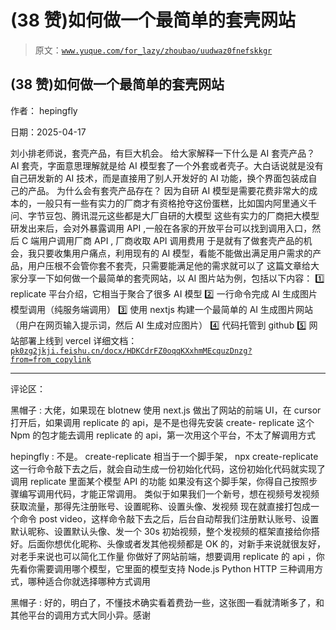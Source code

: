 # (38 赞)如何做一个最简单的套壳网站

> 原文：[`www.yuque.com/for_lazy/zhoubao/uudwaz0fnefskkgr`](https://www.yuque.com/for_lazy/zhoubao/uudwaz0fnefskkgr)

## (38 赞)如何做一个最简单的套壳网站

作者： hepingfly

日期：2025-04-17

刘小排老师说，套壳产品，有巨大机会。 给大家解释一下什么是 AI 套壳产品？ AI 套壳，字面意思理解就是给 AI
模型套了一个外套或者壳子。大白话说就是没有自己研发新的 AI 技术，而是直接用了别人开发好的 AI 功能，换个界面包装成自己的产品。 为什么会有套壳产品存在？
因为自研 AI 模型是需要花费非常大的成本的，一般只有一些有实力的厂商才有资格抢夺这份蛋糕，比如国内阿里通义千问、字节豆包、腾讯混元这些都是大厂自研的大模型
这些有实力的厂商把大模型研发出来后，会对外暴露调用 API ,一般在各家的开放平台可以找到调用入口，然后 C 端用户调用厂商 API , 厂商收取 API
调用费用 于是就有了做套壳产品的机会，我只要收集用户痛点，利用现有的 AI
模型，看能不能做出满足用户需求的产品，用户压根不会管你套不套壳，只需要能满足他的需求就可以了 这篇文章给大家分享一下如何做一个最简单的套壳网站，以 AI
图片站为例，包括以下内容： 1️⃣ replicate 平台介绍，它相当于聚合了很多 AI 模型 2️⃣ 一行命令完成 AI
生成图片模型调用（纯服务端调用） 3️⃣ 使用 nextjs 构建一个最简单的 AI 生成图片网站（用户在网页输入提示词，然后 AI 生成对应图片） 4️⃣ 代码托管到 github 5️⃣ 网站部署上线到 vercel 详细文档： [`pk0zg2jkji.feishu.cn/docx/HDKCdrFZ0oqqKXxhmMEcquzDnzg?from=from_copylink`](https://pk0zg2jkji.feishu.cn/docx/HDKCdrFZ0oqqKXxhmMEcquzDnzg?from=from_copylink)

* * *

评论区：

黑帽子 : 大佬，如果现在 blotnew 使用 next.js 做出了网站的前端 UI，在 cursor 打开后，如果调用 replicate 的 api，是不是也得先安装 create-
replicate 这个 Npm 的包才能去调用 replicate 的 api，第一次用这个平台，不太了解调用方式

hepingfly : 不是。 create-replicate 相当于一个脚手架， npx create-replicate
这一行命令敲下去之后，就会自动生成一份初始化代码，这份初始化代码就实现了调用 replicate 里面某个模型 API 的功能
如果没有这个脚手架，你得自己按照步骤编写调用代码，才能正常调用。
类似于如果我们一个新号，想在视频号发视频获取流量，那得先注册账号、设置昵称、设置头像、发视频 现在就直接打包成一个命令 post
video，这样命令敲下去之后，后台自动帮我们注册默认账号、设置默认昵称、设置默认头像、发一个 30s 初始视频，整个发视频的框架直接给你搭好。后面你想优化昵称、头像或者发其他视频都是
OK 的，对新手来说就很友好，对老手来说也可以简化工作量 你做好了网站前端，想要调用 replicate 的 api
，你先看你需要调用哪个模型，它里面的模型支持 Node.js Python HTTP 三种调用方式，哪种适合你就选择哪种方式调用

黑帽子 : 好的，明白了，不懂技术确实看着费劲一些，这张图一看就清晰多了，和其他平台的调用方式大同小异。感谢
